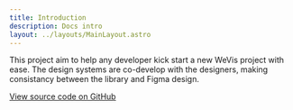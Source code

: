 ```yaml
---
title: Introduction
description: Docs intro
layout: ../layouts/MainLayout.astro
---
```


This project aim to help any developer kick start a new WeVis project with ease. The design systems are co-develop with the designers, making consistancy between the library and Figma design.

[View source code on GitHub](https://github.com/wevisdemo/design-systems)
